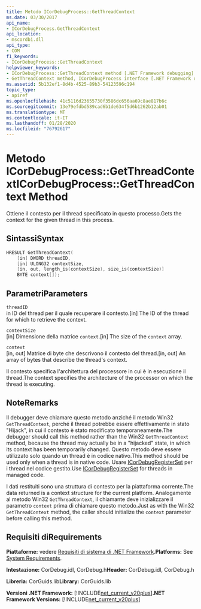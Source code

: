 ```yaml
---
title: Metodo ICorDebugProcess::GetThreadContext
ms.date: 03/30/2017
api_name:
- ICorDebugProcess.GetThreadContext
api_location:
- mscordbi.dll
api_type:
- COM
f1_keywords:
- ICorDebugProcess::GetThreadContext
helpviewer_keywords:
- ICorDebugProcess::GetThreadContext method [.NET Framework debugging]
- GetThreadContext method, ICorDebugProcess interface [.NET Framework debugging]
ms.assetid: 5b132ef1-8d4b-4525-89b3-54123596c194
topic_type:
- apiref
ms.openlocfilehash: 41c5116d23655730f3586dc656aa69c8ae817b6c
ms.sourcegitcommit: 13e79efdbd589cad6b1de634f5d6b1262b12ab01
ms.translationtype: MT
ms.contentlocale: it-IT
ms.lasthandoff: 01/28/2020
ms.locfileid: "76792617"
---
```

# <a name="icordebugprocessgetthreadcontext-method"></a><span data-ttu-id="c1cee-102">Metodo ICorDebugProcess::GetThreadContext</span><span class="sxs-lookup"><span data-stu-id="c1cee-102">ICorDebugProcess::GetThreadContext Method</span></span>
<span data-ttu-id="c1cee-103">Ottiene il contesto per il thread specificato in questo processo.</span><span class="sxs-lookup"><span data-stu-id="c1cee-103">Gets the context for the given thread in this process.</span></span>  
  
## <a name="syntax"></a><span data-ttu-id="c1cee-104">Sintassi</span><span class="sxs-lookup"><span data-stu-id="c1cee-104">Syntax</span></span>  
  
```cpp  
HRESULT GetThreadContext(  
    [in] DWORD threadID,  
    [in] ULONG32 contextSize,  
    [in, out, length_is(contextSize), size_is(contextSize)]  
    BYTE context[]);  
```  
  
## <a name="parameters"></a><span data-ttu-id="c1cee-105">Parametri</span><span class="sxs-lookup"><span data-stu-id="c1cee-105">Parameters</span></span>  
 `threadID`  
 <span data-ttu-id="c1cee-106">in ID del thread per il quale recuperare il contesto.</span><span class="sxs-lookup"><span data-stu-id="c1cee-106">[in] The ID of the thread for which to retrieve the context.</span></span>  
  
 `contextSize`  
 <span data-ttu-id="c1cee-107">[in] Dimensione della matrice `context`.</span><span class="sxs-lookup"><span data-stu-id="c1cee-107">[in] The size of the `context` array.</span></span>  
  
 `context`  
 <span data-ttu-id="c1cee-108">[in, out] Matrice di byte che descrivono il contesto del thread.</span><span class="sxs-lookup"><span data-stu-id="c1cee-108">[in, out] An array of bytes that describe the thread's context.</span></span>  
  
 <span data-ttu-id="c1cee-109">Il contesto specifica l'architettura del processore in cui è in esecuzione il thread.</span><span class="sxs-lookup"><span data-stu-id="c1cee-109">The context specifies the architecture of the processor on which the thread is executing.</span></span>  
  
## <a name="remarks"></a><span data-ttu-id="c1cee-110">Note</span><span class="sxs-lookup"><span data-stu-id="c1cee-110">Remarks</span></span>  
 <span data-ttu-id="c1cee-111">Il debugger deve chiamare questo metodo anziché il metodo Win32 `GetThreadContext`, perché il thread potrebbe essere effettivamente in stato "Hijack", in cui il contesto è stato modificato temporaneamente.</span><span class="sxs-lookup"><span data-stu-id="c1cee-111">The debugger should call this method rather than the Win32 `GetThreadContext` method, because the thread may actually be in a "hijacked" state, in which its context has been temporarily changed.</span></span> <span data-ttu-id="c1cee-112">Questo metodo deve essere utilizzato solo quando un thread è in codice nativo.</span><span class="sxs-lookup"><span data-stu-id="c1cee-112">This method should be used only when a thread is in native code.</span></span> <span data-ttu-id="c1cee-113">Usare [ICorDebugRegisterSet](icordebugregisterset-interface.md) per i thread nel codice gestito.</span><span class="sxs-lookup"><span data-stu-id="c1cee-113">Use [ICorDebugRegisterSet](icordebugregisterset-interface.md) for threads in managed code.</span></span>  
  
 <span data-ttu-id="c1cee-114">I dati restituiti sono una struttura di contesto per la piattaforma corrente.</span><span class="sxs-lookup"><span data-stu-id="c1cee-114">The data returned is a context structure for the current platform.</span></span> <span data-ttu-id="c1cee-115">Analogamente al metodo Win32 `GetThreadContext`, il chiamante deve inizializzare il parametro `context` prima di chiamare questo metodo.</span><span class="sxs-lookup"><span data-stu-id="c1cee-115">Just as with the Win32 `GetThreadContext` method, the caller should initialize the `context` parameter before calling this method.</span></span>  
  
## <a name="requirements"></a><span data-ttu-id="c1cee-116">Requisiti di</span><span class="sxs-lookup"><span data-stu-id="c1cee-116">Requirements</span></span>  
 <span data-ttu-id="c1cee-117">**Piattaforme:** vedere [Requisiti di sistema di .NET Framework](../../../../docs/framework/get-started/system-requirements.md).</span><span class="sxs-lookup"><span data-stu-id="c1cee-117">**Platforms:** See [System Requirements](../../../../docs/framework/get-started/system-requirements.md).</span></span>  
  
 <span data-ttu-id="c1cee-118">**Intestazione:** CorDebug.idl, CorDebug.h</span><span class="sxs-lookup"><span data-stu-id="c1cee-118">**Header:** CorDebug.idl, CorDebug.h</span></span>  
  
 <span data-ttu-id="c1cee-119">**Libreria:** CorGuids.lib</span><span class="sxs-lookup"><span data-stu-id="c1cee-119">**Library:** CorGuids.lib</span></span>  
  
 <span data-ttu-id="c1cee-120">**Versioni .NET Framework:** [!INCLUDE[net_current_v20plus](../../../../includes/net-current-v20plus-md.md)]</span><span class="sxs-lookup"><span data-stu-id="c1cee-120">**.NET Framework Versions:** [!INCLUDE[net_current_v20plus](../../../../includes/net-current-v20plus-md.md)]</span></span>
